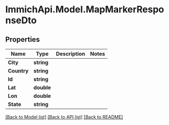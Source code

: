 # ImmichApi.Model.MapMarkerResponseDto

## Properties

Name | Type | Description | Notes
------------ | ------------- | ------------- | -------------
**City** | **string** |  | 
**Country** | **string** |  | 
**Id** | **string** |  | 
**Lat** | **double** |  | 
**Lon** | **double** |  | 
**State** | **string** |  | 

[[Back to Model list]](../README.md#documentation-for-models) [[Back to API list]](../README.md#documentation-for-api-endpoints) [[Back to README]](../README.md)

